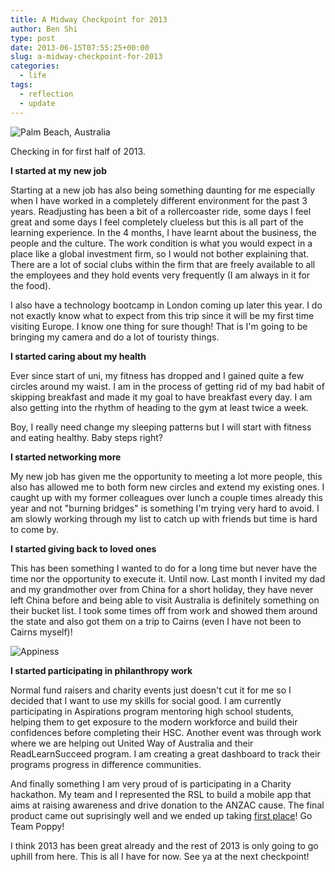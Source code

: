 ```yaml
---
title: A Midway Checkpoint for 2013
author: Ben Shi
type: post
date: 2013-06-15T07:55:25+00:00
slug: a-midway-checkpoint-for-2013
categories:
  - life
tags:
  - reflection
  - update
---
```


![Palm Beach, Australia](/media/palmbeach.jpg)

Checking in for first half of 2013.

**I started at my new job**

Starting at a new job has also being something daunting for me especially when I have worked in a completely different environment for the past 3 years. Readjusting has been a bit of a rollercoaster ride, some days I feel great and some days I feel completely clueless but this is all part of the learning experience. In the 4 months, I have learnt about the business, the people and the culture. The work condition is what you would expect in a place like a global investment firm, so I would not bother explaining that. There are a lot of social clubs within the firm that are freely available to all the employees and they hold events very frequently (I am always in it for the food).

I also have a technology bootcamp in London coming up later this year. I do not exactly know what to expect from this trip since it will be my first time visiting Europe. I know one thing for sure though! That is I'm going to be bringing my camera and do a lot of touristy things.

**I started caring about my health**

Ever since start of uni, my fitness has dropped and I gained quite a few circles around my waist. I am in the process of getting rid of my bad habit of skipping breakfast and made it my goal to have breakfast every day. I am also getting into the rhythm of heading to the gym at least twice a week.

Boy, I really need change my sleeping patterns but I will start with fitness and eating healthy. Baby steps right?

**I started networking more**

My new job has given me the opportunity to meeting a lot more people, this also has allowed me to both form new circles and extend my existing ones. I caught up with my former colleagues over lunch a couple times already this year and not "burning bridges" is something I'm trying very hard to avoid. I am slowly working through my list to catch up with friends but time is hard to come by.

**I started giving back to loved ones**

This has been something I wanted to do for a long time but never have the time nor the opportunity to execute it. Until now. Last month I invited my dad and my grandmother over from China for a short holiday, they have never left China before and being able to visit Australia is definitely something on their bucket list. I took some times off from work and showed them around the state and also got them on a trip to Cairns (even I have not been to Cairns myself)!

![Appiness](/media/appiness.jpg)

**I started participating in philanthropy work**

Normal fund raisers and charity events just doesn't cut it for me so I decided that I want to use my skills for social good. I am currently participating in Aspirations program mentoring high school students, helping them to get exposure to the modern workforce and build their confidences before completing their HSC. Another event was through work where we are helping out United Way of Australia and their ReadLearnSucceed program. I am creating a great dashboard to track their programs progress in difference communities.

And finally something I am very proud of is participating in a Charity hackathon. My team and I represented the RSL to build a mobile app that aims at raising awareness and drive donation to the ANZAC cause. The final product came out suprisingly well and we ended up taking [first place][1]! Go Team Poppy!

I think 2013 has been great already and the rest of 2013 is only going to go uphill from here. This is all I have for now. See ya at the next checkpoint!

[1]: https://www.telstracrowdsupport.com/t5/SYDNEY-APPINESS-HACKATHON/Sydney-Hackathon-Winners-announced/ba-p/161076
